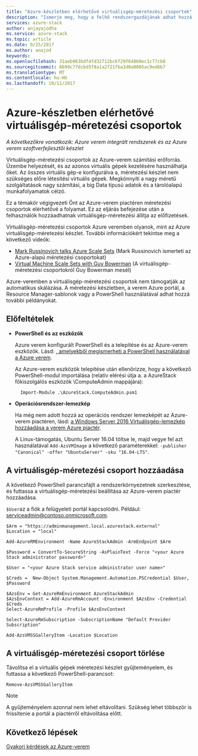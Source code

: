 ```yaml
---
title: "Azure-készletben elérhetővé virtuálisgép-méretezési csoportok"
description: "Ismerje meg, hogy a felhő rendszergazdájának adhat hozzá virtuálisgép-méretezési verem Azure piactérről"
services: azure-stack
author: anjayajodha
ms.service: azure-stack
ms.topic: article
ms.date: 9/25/2017
ms.author: anajod
keywords: 
ms.openlocfilehash: 31aeb963bdf4fd32712bc6f29f64060ec1c77cb8
ms.sourcegitcommit: 6699c77dcbd5f8a1a2f21fba3d0a0005ac9ed6b7
ms.translationtype: MT
ms.contentlocale: hu-HU
ms.lasthandoff: 10/11/2017
---
```

# <a name="make-virtual-machine-scale-sets-available-in-azure-stack"></a>Azure-készletben elérhetővé virtuálisgép-méretezési csoportok

*A következőkre vonatkozik: Azure verem integrált rendszerek és az Azure verem szoftverfejlesztői készlet*

Virtuálisgép-méretezési csoportok az Azure-verem számítási erőforrás. Üzembe helyezését, és az azonos virtuális gépek kezelésére használhatja őket. Az összes virtuális gép-e konfigurálva a, méretezési készlet nem szükséges előre létesítési virtuális gépek. Megkönnyíti a nagy méretű szolgáltatások nagy számítási, a big Data típusú adatok és a tárolóalapú munkafolyamatok célzó.

Ez a témakör végigvezeti Önt az Azure-verem piactéren méretezési csoportok elérhetővé a folyamat. Ez az eljárás befejezése után a felhasználók hozzáadhatnak virtuálisgép-méretezési állítja az előfizetések.

Virtuálisgép-méretezési csoportok Azure veremben olyanok, mint az Azure virtuálisgép-méretezési készlet. További információkért tekintse meg a következő videók:
* [Mark Russinovich talks Azure Scale Sets](https://channel9.msdn.com/Blogs/Regular-IT-Guy/Mark-Russinovich-Talks-Azure-Scale-Sets/) (Mark Russinovich ismerteti az Azure-alapú méretezési csoportokat)
* [Virtual Machine Scale Sets with Guy Bowerman](https://channel9.msdn.com/Shows/Cloud+Cover/Episode-191-Virtual-Machine-Scale-Sets-with-Guy-Bowerman) (A virtuálisgép-méretezési csoportokról Guy Bowerman mesél)

Azure-veremben a virtuálisgép-méretezési csoportok nem támogatják az automatikus skálázása. A méretezési készletben, a verem Azure portál, a Resource Manager-sablonok vagy a PowerShell használatával adhat hozzá további példányokat.

## <a name="prerequisites"></a>Előfeltételek
* **PowerShell és az eszközök**

   Azure verem konfigurált PowerShell és a telepítése és az Azure-verem eszközök. Lásd: [, amelyekből megismerheti a PowerShell használatával a Azure verem](azure-stack-powershell-configure-quickstart.md).

   Az Azure-verem eszközök telepítése után ellenőrizze, hogy a következő PowerShell-modul importálása (relatív elérési útja a. a AzureStack főkiszolgálós eszközök \ComputeAdmin mappájára):

        Import-Module .\AzureStack.ComputeAdmin.psm1

* **Operációsrendszer-lemezkép**

   Ha még nem adott hozzá az operációs rendszer lemezképét az Azure-verem piactéren, lásd: [a Windows Server 2016 Virtuálisgép-lemezkép hozzáadása a verem Azure piactér](azure-stack-add-default-image.md).

   A Linux-támogatás, Ubuntu Server 16.04 töltse le, majd vegye fel azt használatával ```Add-AzsVMImage``` a következő paraméterekkel: ```-publisher "Canonical" -offer "UbuntuServer" -sku "16.04-LTS"```.

## <a name="add-the-virtual-machine-scale-set"></a>A virtuálisgép-méretezési csoport hozzáadása

A következő PowerShell parancsfájlt a rendszerkörnyezetnek szerkesztése, és futtassa a virtuálisgép-méretezési beállítása az Azure-verem piactér hozzáadása. 

``$User``az a fiók a felügyeleti portál kapcsolódni. Például: serviceadmin@contoso.onmicrosoft.com.

```
$Arm = "https://adminmanagement.local.azurestack.external"
$Location = "local"

Add-AzureRMEnvironment -Name AzureStackAdmin -ArmEndpoint $Arm

$Password = ConvertTo-SecureString -AsPlainText -Force "<your Azure Stack administrator password>"

$User = "<your Azure Stack service administrator user name>"

$Creds =  New-Object System.Management.Automation.PSCredential $User, $Password

$AzsEnv = Get-AzureRmEnvironment AzureStackAdmin
$AzsEnvContext = Add-AzureRmAccount -Environment $AzsEnv -Credential $Creds
Select-AzureRmProfile -Profile $AzsEnvContext

Select-AzureRmSubscription -SubscriptionName "Default Provider Subscription"

Add-AzsVMSSGalleryItem -Location $Location
```

## <a name="remove-a-virtual-machine-scale-set"></a>A virtuálisgép-méretezési csoport törlése

Távolítsa el a virtuális gépek méretezési készlet gyűjteményelem, és futtassa a következő PowerShell-parancsot:

    Remove-AzsVMSSGalleryItem

> [!NOTE]
> A gyűjteményelem azonnal nem lehet eltávolítani. Szükség lehet többször is frissítenie a portál a piactérről eltávolítása előtt.


## <a name="next-steps"></a>Következő lépések
[Gyakori kérdések az Azure-verem](azure-stack-faq.md)

